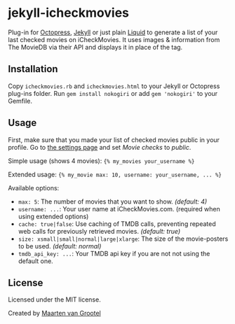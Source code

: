 jekyll-icheckmovies
===================

Plug-in for [Octopress](http://octopress.org/), [Jekyll](http://jekyllrb.com/) or just plain [Liquid](https://github.com/Shopify/liquid) to generate a list of your last checked movies on iCheckMovies. It uses images & information from
The MovieDB via their API and displays it in place of the tag.

Installation
------------
Copy `icheckmovies.rb` and `icheckmovies.html` to your Jekyll or Octopress plug-ins folder. 
Run `gem install nokogiri` or add `gem 'nokogiri'` to your Gemfile. 

Usage
-----
First, make sure that you made your list of checked movies public in your profile.
Go to [the settings page](https://www.icheckmovies.com/settings/privacy/) and set *Movie checks* to _public_.

Simple usage (shows 4 movies): `{% my_movies your_username %}`

Extended usage: `{% my_movie max: 10, username: your_username, ... %}`

Available options:
* `max: 5`: The number of movies that you want to show. _(default: 4)_
* `username: ...`: Your user name at iCheckMovies.com. (required when using extended options)
* `cache: true|false`: Use caching of TMDB calls, preventing repeated web calls for previously retrieved movies. _(default: true)_
* `size: xsmall|small|normal|large|xlarge`: The size of the movie-posters to be used. _(default: normal)_
* `tmdb_api_key: ...`: Your TMDB api key if you are not not using the default one.

License
-------
Licensed under the MIT license. 

Created by [Maarten van Grootel](http://www.maartenvangrootel.nl)
